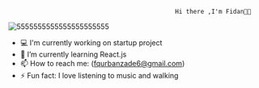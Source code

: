                                                  Hi there ,I'm Fidan✋🏻
 
![5555555555555555555555](https://user-images.githubusercontent.com/64769586/91036756-f4453000-e618-11ea-949f-19f460349aa9.jpg)

 
- 💻 I'm currently working on startup project                                                                            
- 🌱 I’m currently learning React.js
- 📫 How to reach me: (fqurbanzade6@gmail.com)                 
- ⚡ Fun fact: I love listening to music and walking


